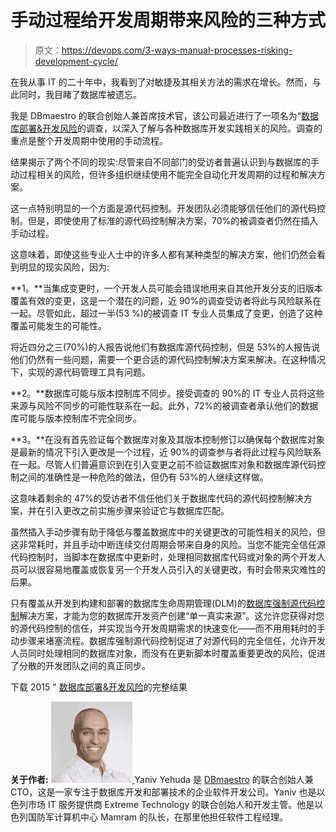 # 手动过程给开发周期带来风险的三种方式

> 原文：<https://devops.com/3-ways-manual-processes-risking-development-cycle/>

在我从事 IT 的二十年中，我看到了对敏捷及其相关方法的需求在增长。然而，与此同时，我目睹了数据库被遗忘。

我是 DBmaestro 的联合创始人兼首席技术官，该公司最近进行了一项名为“[数据库部署&开发风险](http://www3.dbmaestro.com/database-deployment-and-development-risks-survey-report)的调查，以深入了解与各种数据库开发实践相关的风险。调查的重点是整个开发周期中使用的手动流程。

结果揭示了两个不同的现实:尽管来自不同部门的受访者普遍认识到与数据库的手动过程相关的风险，但许多组织继续使用不能完全自动化开发周期的过程和解决方案。

这一点特别明显的一个方面是源代码控制。开发团队必须能够信任他们的源代码控制。但是，即使使用了标准的源代码控制解决方案，70%的被调查者仍然在插入手动过程。

这意味着，即使这些专业人士中的许多人都有某种类型的解决方案，他们仍然会看到明显的现实风险，因为:

**1。**当集成变更时，一个开发人员可能会错误地用来自其他开发分支的旧版本覆盖有效的变更，这是一个潜在的问题，近 90%的调查受访者将此与风险联系在一起。尽管如此，超过一半(53 %)的被调查 IT 专业人员集成了变更，创造了这种覆盖可能发生的可能性。

将近四分之三(70%)的人报告说他们有数据库源代码控制，但是 53%的人报告说他们仍然有一些问题，需要一个更合适的源代码控制解决方案来解决。在这种情况下，实现的源代码管理工具有问题。

**2。**数据库可能与版本控制库不同步。接受调查的 90%的 IT 专业人员将这些来源与风险不同步的可能性联系在一起。此外，72%的被调查者承认他们的数据库可能与版本控制库不完全同步。

**3。**在没有首先验证每个数据库对象及其版本控制修订以确保每个数据库对象是最新的情况下引入更改是一个过程，近 90%的调查参与者将此过程与风险联系在一起。尽管人们普遍意识到在引入变更之前不验证数据库对象和数据库源代码控制之间的准确性是一种危险的做法，但仍有 53%的人继续这样做。

这意味着剩余的 47%的受访者不信任他们关于数据库代码的源代码控制解决方案，并在引入更改之前实施步骤来验证它与数据库匹配。

虽然插入手动步骤有助于降低与覆盖数据库中的关键更改的可能性相关的风险，但这非常耗时，并且手动中断连续交付周期会带来自身的风险。当您不能完全信任源代码控制时，当脚本在数据库中更新时，处理相同数据库代码或对象的两个开发人员可以很容易地覆盖或恢复另一个开发人员引入的关键更改，有时会带来灾难性的后果。

只有覆盖从开发到构建和部署的数据库生命周期管理(DLM)的[数据库强制源代码控制](http://www.dbmaestro.com/product/database-enforced-source-control/)解决方案，才能为您的数据库开发资产创建“单一真实来源”。这允许您获得对您的源代码控制的信任，并实现当今开发周期需求的快速变化——而不用用耗时的手动步骤来堵塞流程。数据库强制源代码控制促进了对源代码的完全信任，允许开发人员同时处理相同的数据库对象，而没有在更新脚本时覆盖重要更改的风险，促进了分散的开发团队之间的真正同步。

下载 2015 " [数据库部署&开发风险](http://www3.dbmaestro.com/database-deployment-and-development-risks-survey-report)的完整结果

**关于作者:**
[![image001](img/8e89bd6995b28794378071ce48f5ad84.png) ](https://devops.com/wp-content/uploads/2016/01/image001.jpg) Yaniv Yehuda 是 [DBmaestro](http://www.dbmaestro.com/) 的联合创始人兼 CTO，这是一家专注于数据库开发和部署技术的企业软件开发公司。Yaniv 也是以色列市场 IT 服务提供商 Extreme Technology 的联合创始人和开发主管。他是以色列国防军计算机中心 Mamram 的队长，在那里他担任软件工程经理。